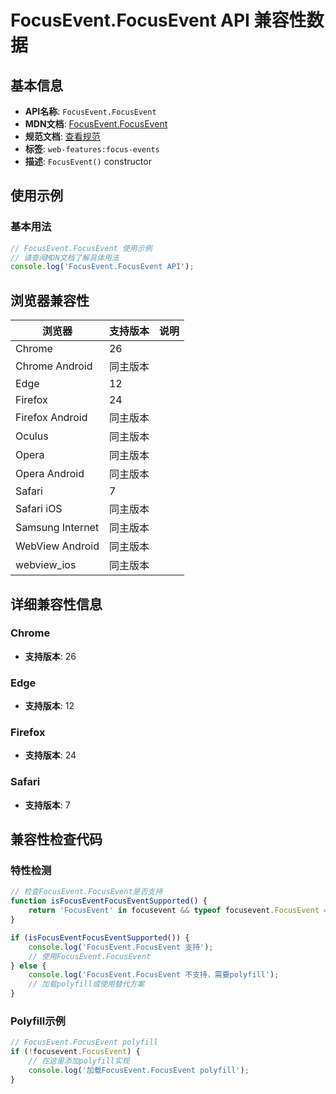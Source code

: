 # FocusEvent.FocusEvent API 兼容性数据

## 基本信息

- **API名称**: `FocusEvent.FocusEvent`
- **MDN文档**: [FocusEvent.FocusEvent](https://developer.mozilla.org/docs/Web/API/FocusEvent/FocusEvent)
- **规范文档**: [查看规范](https://w3c.github.io/uievents/#dom-focusevent-focusevent)
- **标签**: `web-features:focus-events`
- **描述**: `FocusEvent()` constructor

## 使用示例

### 基本用法

```javascript
// FocusEvent.FocusEvent 使用示例
// 请查阅MDN文档了解具体用法
console.log('FocusEvent.FocusEvent API');
```

## 浏览器兼容性

| 浏览器 | 支持版本 | 说明 |
|--------|----------|------|
| Chrome | 26 |  |
| Chrome Android | 同主版本 |  |
| Edge | 12 |  |
| Firefox | 24 |  |
| Firefox Android | 同主版本 |  |
| Oculus | 同主版本 |  |
| Opera | 同主版本 |  |
| Opera Android | 同主版本 |  |
| Safari | 7 |  |
| Safari iOS | 同主版本 |  |
| Samsung Internet | 同主版本 |  |
| WebView Android | 同主版本 |  |
| webview_ios | 同主版本 |  |

## 详细兼容性信息

### Chrome

- **支持版本**: 26

### Edge

- **支持版本**: 12

### Firefox

- **支持版本**: 24

### Safari

- **支持版本**: 7

## 兼容性检查代码

### 特性检测

```javascript
// 检查FocusEvent.FocusEvent是否支持
function isFocusEventFocusEventSupported() {
    return 'FocusEvent' in focusevent && typeof focusevent.FocusEvent === 'function';
}

if (isFocusEventFocusEventSupported()) {
    console.log('FocusEvent.FocusEvent 支持');
    // 使用FocusEvent.FocusEvent
} else {
    console.log('FocusEvent.FocusEvent 不支持，需要polyfill');
    // 加载polyfill或使用替代方案
}
```

### Polyfill示例

```javascript
// FocusEvent.FocusEvent polyfill
if (!focusevent.FocusEvent) {
    // 在这里添加polyfill实现
    console.log('加载FocusEvent.FocusEvent polyfill');
}
```

